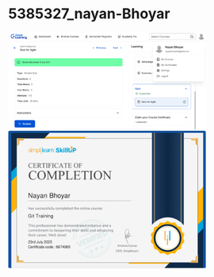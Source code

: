 # 5385327_nayan-Bhoyar
<img src="https://github.com/nayanbhoyar/5385327_nayan-Bhoyar/blob/main/SDLC/5385327_Nayan%20Bhoyar.png" alt="System Diagram" width="400"/>
<img src="https://github.com/nayanbhoyar/5385327_nayan-Bhoyar/blob/main/git/Certificate/5385327_Nayan%20Bhoyar.jpg" alt="System Diagram" width="400"/>